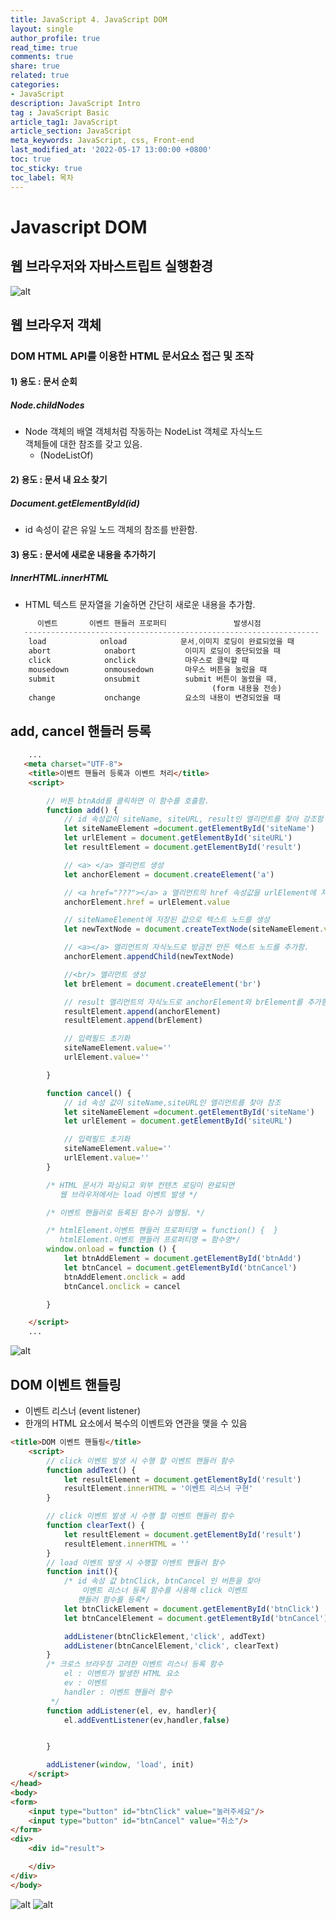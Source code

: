 ```yaml
---
title: JavaScript 4. JavaScript DOM
layout: single
author_profile: true
read_time: true
comments: true
share: true
related: true
categories:
- JavaScript
description: JavaScript Intro
tag : JavaScript Basic
article_tag1: JavaScript
article_section: JavaScript
meta_keywords: JavaScript, css, Front-end
last_modified_at: '2022-05-17 13:00:00 +0800'
toc: true
toc_sticky: true
toc_label: 목차
---
```


Javascript DOM
================

## 웹 브라우저와 자바스트립트 실행환경

![alt](/assets/images/post/js/13.png)

## 웹 브라우저 객체

### DOM HTML API를 이용한 HTML 문서요소 접근 및 조작

#### 1) 용도 : 문서 순회
##### Node.childNodes
* Node 객체의 배열 객체처럼 작동하는 NodeList 객체로 자식노드  
  객체들에 대한 참조를 갖고 있음.
    - (NodeListOf<ChildNode>)

#### 2) 용도 : 문서 내 요소 찾기

##### Document.getElementById(id)

* id 속성이 같은 유일 노드 객체의 참조를 반환함.

#### 3) 용도 : 문서에 새로운 내용을 추가하기

##### InnerHTML.innerHTML
* HTML 텍스트 문자열을 기술하면 간단히 새로운 내용을 추가함.

```js
      이벤트       이벤트 핸들러 프로퍼티               발생시점
   ------------------------------------------------------------------
    load            onload            문서,이미지 로딩이 완료되었을 때
    abort            onabort           이미지 로딩이 중단되었을 때
    click            onclick           마우스로 클릭할 때
    mousedown        onmousedown       마우스 버튼을 눌렀을 때
    submit           onsubmit          submit 버튼이 눌렸을 때,
                                             (form 내용을 전송)
    change           onchange          요소의 내용이 변경되었을 때

```
## add, cancel 핸들러 등록

```html
    ...
   <meta charset="UTF-8">
    <title>이벤트 핸들러 등록과 이벤트 처리</title>
    <script>

        // 버튼 btnAdd를 클릭하면 이 함수를 호출함.
        function add() {
            // id 속성값이 siteName, siteURL, result인 엘리먼트를 찾아 강조함
            let siteNameElement =document.getElementById('siteName')
            let urlElement = document.getElementById('siteURL') 
            let resultElement = document.getElementById('result')

            // <a> </a> 엘리먼트 생성
            let anchorElement = document.createElement('a')

            // <a href="???"></a> a 엘리먼트의 href 속성값을 urlElement에 저장된 값으로 대입
            anchorElement.href = urlElement.value

            // siteNameElement에 저장된 값으로 텍스트 노드를 생성
            let newTextNode = document.createTextNode(siteNameElement.value)

            // <a></a> 엘리먼트의 자식노드로 방금전 만든 텍스트 노드를 추가함.
            anchorElement.appendChild(newTextNode)

            //<br/> 엘리먼트 생성
            let brElement = document.createElement('br')

            // result 엘리먼트의 자식노드로 anchorElement와 brElement를 추가함
            resultElement.append(anchorElement)
            resultElement.append(brElement)

            // 입력필드 초기화
            siteNameElement.value=''
            urlElement.value=''

        }

        function cancel() {
            // id 속성 값이 siteName,siteURL인 엘리먼트를 찾아 참조
            let siteNameElement =document.getElementById('siteName')
            let urlElement = document.getElementById('siteURL')

            // 입력필드 초기화
            siteNameElement.value=''
            urlElement.value=''
        }

        /* HTML 문서가 파싱되고 외부 컨텐츠 로딩이 완료되면
           웹 브라우저에서는 load 이벤트 발생 */

        /* 이벤트 핸들러로 등록된 함수가 실행됨. */

        /* htmlElement.이벤트 핸들러 프로퍼티명 = function() {  }
           htmlElement.이벤트 핸들러 프로퍼티명 = 함수명*/
        window.onload = function () {
            let btnAddElement = document.getElementById('btnAdd')
            let btnCancel = document.getElementById('btnCancel')
            btnAddElement.onclick = add
            btnCancel.onclick = cancel

        }

    </script>
    ...
```

![alt](/assets/images/post/js/14.png)

## DOM 이벤트 핸들링 
* 이벤트 리스너 (event listener)
* 한개의 HTML 요소에서 복수의 이벤트와 연관을 맺을 수 있음

```html
<title>DOM 이벤트 핸들링</title>
    <script>
        // click 이벤트 발생 시 수행 할 이벤트 핸들러 함수
        function addText() {
            let resultElement = document.getElementById('result')
            resultElement.innerHTML = '이벤트 리스너 구현'
        }

        // click 이벤트 발생 시 수행 할 이벤트 핸들러 함수
        function clearText() {
            let resultElement = document.getElementById('result')
            resultElement.innerHTML = ''
        }
        // load 이벤트 발생 시 수행할 이벤트 핸들러 함수
        function init(){
            /* id 속성 값 btnClick, btnCancel 인 버튼을 찾아
                이벤트 리스너 등록 함수를 사용해 click 이벤트
               핸들러 함수를 등록*/
            let btnClickElement = document.getElementById('btnClick')
            let btnCancelElement = document.getElementById('btnCancel')

            addListener(btnClickElement,'click', addText)
            addListener(btnCancelElement,'click', clearText)
        }
        /* 크로스 브라우징 고려한 이벤트 리스너 등록 함수
            el : 이벤트가 발생한 HTML 요소
            ev : 이벤트
            handler : 이벤트 핸들러 함수
         */
        function addListener(el, ev, handler){
            el.addEventListener(ev,handler,false)


        }

        addListener(window, 'load', init)
    </script>
</head>
<body>
<form>
    <input type="button" id="btnClick" value="눌러주세요"/>
    <input type="button" id="btnCancel" value="취소"/>
</form>
<div>
    <div id="result">

    </div>
</div>
</body>
```

![alt](/assets/images/post/js/15.png)
![alt](/assets/images/post/js/16.png)